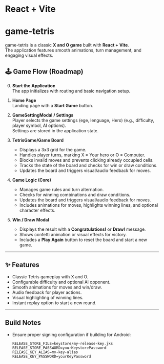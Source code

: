 # React + Vite

# game-tetris

game-tetris is a classic **X and O game** built with **React + Vite**.  
The application features smooth animations, turn management, and engaging visual
effects.

## 🕹️ Game Flow (Roadmap)

0. **Start the Application**  
   The app initializes with routing and basic navigation setup.

1. **Home Page**  
   Landing page with a **Start Game** button.

2. **GameSettingModal / Settings**  
   Player selects the game settings (ege, lenguage, Hero) (e.g., difficulty,
   player symbol, AI options).  
   Settings are stored in the application state.

3. **TetrisGame/Game Board**

   - Displays a 3x3 grid for the game.
   - Handles player turns, marking X = Your hero or O = Computer.
   - Blocks invalid moves and prevents clicking already occupied cells.
   - Tracks the state of the board and checks for win or draw conditions.
   - Updates the board and triggers visual/audio feedback for moves.

4. **Game Logic (Core)**

   - Manages game rules and turn alternation.
   - Checks for winning combinations and draw conditions.
   - Updates the board and triggers visual/audio feedback for moves.
   - Includes animations for moves, highlights winning lines, and optional
     character effects.

5. **Win / Draw Modal**

   - Displays the result with a **Congratulations!** or **Draw!** message.
   - Shows confetti animation or visual effects for victory.
   - Includes a **Play Again** button to reset the board and start a new game.

---

## ✨ Features

- Classic Tetris gameplay with X and O.
- Configurable difficulty and optional AI opponent.
- Smooth animations for moves and win/draw.
- Audio feedback for player actions.
- Visual highlighting of winning lines.
- Instant replay option to start a new round.

---

## Build Notes

- Ensure proper signing configuration if building for Android:
  ```properties
  RELEASE_STORE_FILE=keystore/my-release-key.jks
  RELEASE_STORE_PASSWORD=yourKeystorePassword
  RELEASE_KEY_ALIAS=my-key-alias
  RELEASE_KEY_PASSWORD=yourKeyPassword
  ```
